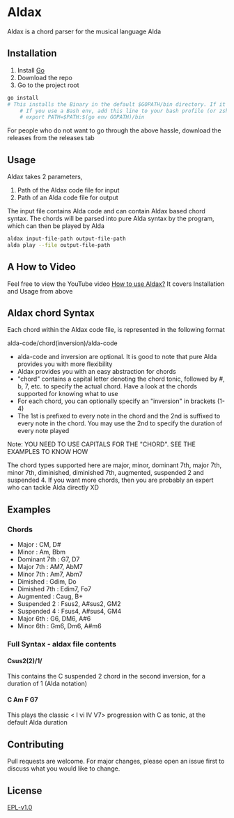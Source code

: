 # Aldax

Aldax is a chord parser for the musical language Alda


## Installation

1. Install [Go](https://golang.org/dl/)
2. Download the repo
3. Go to the project root 

```bash
go install
# This installs the Binary in the default $GOPATH/bin directory. If it is not in the path, add it
    # If you use a Bash env, add this line to your bash profile (or zsh likewise)
    # export PATH=$PATH:$(go env GOPATH)/bin
```

For people who do not want to go through the above hassle, download the releases from the releases tab


## Usage

Aldax takes 2 parameters,
1. Path of the Aldax code file for input
2. Path of an Alda code file for output

The input file contains Alda code and can contain Aldax based chord syntax. The chords will be parsed into pure Alda syntax by the program, which can then be played by Alda

```bash
aldax input-file-path output-file-path
alda play --file output-file-path
```

## A How to Video
Feel free to view the YouTube video
    [How to use Aldax?](https://youtu.be/F9mE1id8ixM)
It covers Installation and Usage from above

## Aldax chord Syntax

Each chord within the Aldax code file, is represented in the following format

alda-code/chord(inversion)/alda-code
* alda-code and inversion are optional. It is good to note that pure Alda provides you with more flexibility
* Aldax provides you with an easy abstraction for chords
* "chord" contains a capital letter denoting the chord tonic, followed by #, b, 7, etc. to specify the actual chord. Have a look at the chords supported for knowing what to use
* For each chord, you can optionally specify an "inversion" in brackets (1-4)
* The 1st <alda-code-optional> is prefixed to every note in the chord and the 2nd is suffixed to every note in the chord. You may use the 2nd <alda-code-optional> to specify the duration of every note played

Note: YOU NEED TO USE CAPITALS FOR THE "CHORD". SEE THE EXAMPLES TO KNOW HOW

The chord types supported here are major, minor, dominant 7th, major 7th, minor 7th, diminished, diminished 7th, augmented, suspended 2 and suspended 4. If you want more chords, then you are probably an expert who can tackle Alda directly XD


## Examples

### Chords
* Major        : CM, D#
* Minor        : Am, Bbm
* Dominant 7th : G7, D7
* Major 7th    : AM7, AbM7
* Minor 7th    : Am7, Abm7
* Dimished     : Gdim, Do
* Dimished 7th : Edim7, Fo7
* Augmented    : Caug, B+
* Suspended 2  : Fsus2, A#sus2, GM2
* Suspended 4  : Fsus4, A#sus4, GM4
* Major 6th    : G6, DM6, A#6
* Minor 6th    : Gm6, Dm6, A#m6

### Full Syntax - aldax file contents

#### Csus2(2)/1/
This contains the C suspended 2 chord in the second inversion, for a duration of 1 (Alda notation)

#### C Am F G7
This plays the classic < I vi IV V7> progression with C as tonic, at the default Alda duration


## Contributing
Pull requests are welcome. For major changes, please open an issue first to discuss what you would like to change.


## License
[EPL-v1.0](https://www.eclipse.org/legal/epl-v10.html)